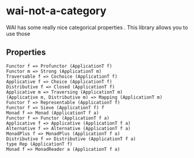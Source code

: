 # wai-not-a-category
WAI has some really nice categorical properties . This library allows you to use those

## Properties

```
Functor f => Profunctor (ApplicationT f)
Functor m => Strong (ApplicationT m)
Traversable f => Cochoice (ApplicationT f)
Applicative f => Choice (ApplicationT f)
Distributive f => Closed (ApplicationT f)
Applicative m => Traversing (ApplicationT m)
(Applicative m, Distributive m) => Mapping (ApplicationT m) 
Functor f => Representable (ApplicationT f)
Functor f => Sieve (ApplicationT f) f 
Monad f => Monad (ApplicationT f a) 
Functor f => Functor (ApplicationT f a)
Applicative f => Applicative (ApplicationT f a)
Alternative f => Alternative (ApplicationT f a)
MonadPlus f => MonadPlus (ApplicationT f a)
Distributive f => Distributive (ApplicationT f a)
type Rep (ApplicationT f)
Monad f => MonadReader a (ApplicationT f a)
```
	 
